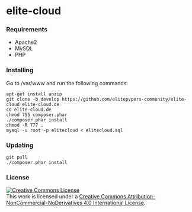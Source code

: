 # elite-cloud

### Requirements

* Apache2
* MySQL
* PHP

### Installing
 
 Go to /var/www and run the following commands:
 
    apt-get install unzip
    git clone -b develop https://github.com/elitepvpers-community/elite-cloud elite-cloud.de
    cd elite-cloud.de
    chmod 755 composer.phar
    ./composer.phar install
    chmod -R 777 .
    mysql -u root -p elitecloud < elitecloud.sql
  
### Updating

    git pull
    ./composer.phar install
  
### License

<a rel="license" href="http://creativecommons.org/licenses/by-nc-nd/4.0/"><img alt="Creative Commons License" style="border-width:0" src="https://i.creativecommons.org/l/by-nc-nd/4.0/88x31.png" /></a><br />This work is licensed under a <a rel="license" href="http://creativecommons.org/licenses/by-nc-nd/4.0/">Creative Commons Attribution-NonCommercial-NoDerivatives 4.0 International License</a>.
